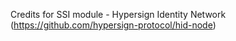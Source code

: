 Credits for SSI module - Hypersign Identity Network (https://github.com/hypersign-protocol/hid-node)